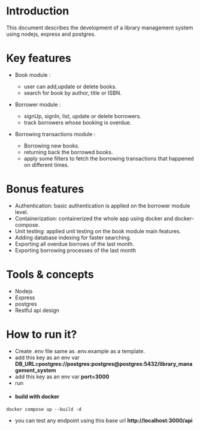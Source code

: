 # Introduction
This document describes the development of a library management system using nodejs, express and postgres.

# Key features
- Book module :
  - user can add,update or delete books.
  - search for book by author, title or ISBN.

- Borrower module :
  - signUp, signIn, list, update or delete borrowers.
  - track borrowers whose booking is overdue.
  

- Borrowing transactions module :
  - Borrowing new books.
  - returning back the borrowed books.
  - apply some filters to fetch the borrowing transactions that happened on different times.
 

# Bonus features
- Authentication: basic authentication is applied on the borrower module level.
- Containerization: containerized the whole app using docker and docker-compose.
- Unit testing: applied unit testing on the book module main features.
- Adding database indexing for faster searching.
- Exporting all overdue borrows of the last month.
- Exporting borrowing processes of the last month

# Tools & concepts
- Nodejs
- Express
- postgres
- Restful api design

# How to run it?
- Create .env file same as .env.example as a template.
- add this key as an env var **DB_URL=postgres://postgres:postgres@postgres:5432/library_management_system**
- add this key as an env var **port=3000**
- run
- #### build with docker
```
docker compose up --build -d
```
- you can test any endpoint using this base url **http://localhost:3000/api**
